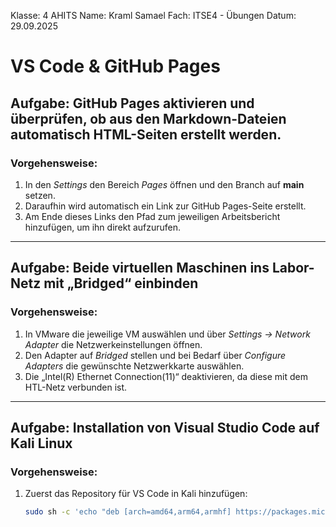 Klasse: 4 AHITS 
Name: Kraml Samael 
Fach: ITSE4 - Übungen 
Datum: 29.09.2025 

# **VS Code & GitHub Pages**

## Aufgabe: GitHub Pages aktivieren und überprüfen, ob aus den Markdown-Dateien automatisch HTML-Seiten erstellt werden.
### Vorgehensweise:  
1. In den *Settings* den Bereich *Pages* öffnen und den Branch auf **main** setzen.  
2. Daraufhin wird automatisch ein Link zur GitHub Pages-Seite erstellt.  
3. Am Ende dieses Links den Pfad zum jeweiligen Arbeitsbericht hinzufügen, um ihn direkt aufzurufen.  

---

## Aufgabe: Beide virtuellen Maschinen ins Labor-Netz mit „Bridged“ einbinden
### Vorgehensweise:  
1. In VMware die jeweilige VM auswählen und über *Settings → Network Adapter* die Netzwerkeinstellungen öffnen.  
2. Den Adapter auf *Bridged* stellen und bei Bedarf über *Configure Adapters* die gewünschte Netzwerkkarte auswählen.  
3. Die „Intel(R) Ethernet Connection(11)“ deaktivieren, da diese mit dem HTL-Netz verbunden ist.  

---

## Aufgabe: Installation von Visual Studio Code auf Kali Linux
### Vorgehensweise:  
1. Zuerst das Repository für VS Code in Kali hinzufügen:  
   ```sh
   sudo sh -c 'echo "deb [arch=amd64,arm64,armhf] https://packages.microsoft.com/repos/code stable main" > /etc/apt/sources.list.d/vscode.list'
